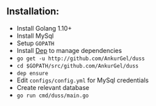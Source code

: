 ## Installation:
* Install Golang 1.10+
* Install MySql
* Setup `GOPATH`
* Install [Dep](https://github.com/golang/dep) to manage dependencies
* `go get -u http://github.com/AnkurGel/duss`
* `cd $GOPATH/src/github.com/AnkurGel/duss`
* `dep ensure`
* Edit `configs/config.yml` for MySql credentials
* Create relevant database
* `go run cmd/duss/main.go`
